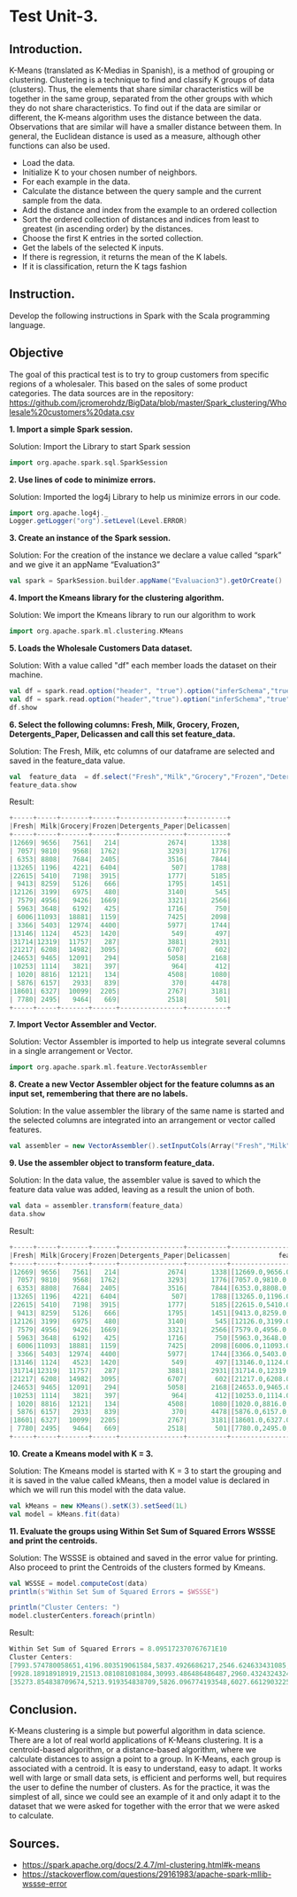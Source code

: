 # Test Unit-3.

## Introduction.
K-Means (translated as K-Medias in Spanish), is a method of grouping or clustering.
Clustering is a technique to find and classify K groups of data (clusters). Thus, the elements that share similar characteristics will be together in the same group, separated from the other groups with which they do not share characteristics.
To find out if the data are similar or different, the K-means algorithm uses the distance between the data. Observations that are similar will have a smaller distance between them. In general, the Euclidean distance is used as a measure, although other functions can also be used.

* Load the data.
* Initialize K to your chosen number of neighbors.
* For each example in the data.
* Calculate the distance between the query sample and the current sample from the data.
* Add the distance and index from the example to an ordered collection
* Sort the ordered collection of distances and indices from least to greatest (in ascending order) by the distances.
* Choose the first K entries in the sorted collection.
* Get the labels of the selected K inputs.
* If there is regression, it returns the mean of the K labels.
* If it is classification, return the K tags fashion

## Instruction.
Develop the following instructions in Spark with the Scala programming language.

## Objective
The goal of this practical test is to try to group customers from specific regions of a wholesaler. This based on the sales of some product categories.
The data sources are in the repository: https://github.com/jcromerohdz/BigData/blob/master/Spark_clustering/Wholesale%20customers%20data.csv

**1. Import a simple Spark session.**

Solution: Import the Library to start Spark session

```scala        
import org.apache.spark.sql.SparkSession
```

**2. Use lines of code to minimize errors.**

Solution: Imported the log4j Library to help us minimize errors in our code.

```scala        
import org.apache.log4j._
Logger.getLogger("org").setLevel(Level.ERROR)
```
**3. Create an instance of the Spark session.**

Solution: For the creation of the instance we declare a value called “spark” and we give it an appName “Evaluation3”

```scala        
val spark = SparkSession.builder.appName("Evaluacion3").getOrCreate()
```

**4. Import the Kmeans library for the clustering algorithm.**

Solution: We import the Kmeans library to run our algorithm to work

```scala
import org.apache.spark.ml.clustering.KMeans
```
**5. Loads the Wholesale Customers Data dataset.**

Solution: With a value called "df" each member loads the dataset on their machine.

```scala        
val df = spark.read.option("header", "true").option("inferSchema","true")csv("/home/gussy/git_workspace/Big-Data2020/Unidad3/Evaluacion/Wholesale customers data.csv")
val df = spark.read.option("header","true").option("inferSchema","true")csv("C:/Data2020/Big-Data2020/Unidad3/Evaluacion/Wholesale customers data.csv")
df.show
```
**6. Select the following columns: Fresh, Milk, Grocery, Frozen, Detergents_Paper,
     Delicassen and call this set feature_data.**
     
Solution: The Fresh, Milk, etc columns of our dataframe are selected and saved in the feature_data value.

```scala        
val  feature_data  = df.select("Fresh","Milk","Grocery","Frozen","Detergents_Paper","Delicassen")
feature_data.show
```
Result:
```scala
+-----+-----+-------+------+----------------+----------+
|Fresh| Milk|Grocery|Frozen|Detergents_Paper|Delicassen|
+-----+-----+-------+------+----------------+----------+
|12669| 9656|   7561|   214|            2674|      1338|
| 7057| 9810|   9568|  1762|            3293|      1776|
| 6353| 8808|   7684|  2405|            3516|      7844|
|13265| 1196|   4221|  6404|             507|      1788|
|22615| 5410|   7198|  3915|            1777|      5185|
| 9413| 8259|   5126|   666|            1795|      1451|
|12126| 3199|   6975|   480|            3140|       545|
| 7579| 4956|   9426|  1669|            3321|      2566|
| 5963| 3648|   6192|   425|            1716|       750|
| 6006|11093|  18881|  1159|            7425|      2098|
| 3366| 5403|  12974|  4400|            5977|      1744|
|13146| 1124|   4523|  1420|             549|       497|
|31714|12319|  11757|   287|            3881|      2931|
|21217| 6208|  14982|  3095|            6707|       602|
|24653| 9465|  12091|   294|            5058|      2168|
|10253| 1114|   3821|   397|             964|       412|
| 1020| 8816|  12121|   134|            4508|      1080|
| 5876| 6157|   2933|   839|             370|      4478|
|18601| 6327|  10099|  2205|            2767|      3181|
| 7780| 2495|   9464|   669|            2518|       501|
+-----+-----+-------+------+----------------+----------+
```
**7. Import Vector Assembler and Vector.**

Solution: Vector Assembler is imported to help us integrate several columns in a single arrangement or Vector.

```scala        
import org.apache.spark.ml.feature.VectorAssembler
```
**8. Create a new Vector Assembler object for the feature columns as an input set, remembering that there are no labels.**

Solution: In the value assembler the library of the same name is started and the selected columns are integrated into an arrangement or vector called features.

```scala        
val assembler = new VectorAssembler().setInputCols(Array("Fresh","Milk","Grocery","Frozen","Detergents_Paper","Delicassen")).setOutputCol("features")
```
**9. Use the assembler object to transform feature_data.**

Solution: In the data value, the assembler value is saved to which the feature data value was added, leaving as a result the union of both.

```scala        
val data = assembler.transform(feature_data)
data.show
```
Result:
```scala
+-----+-----+-------+------+----------------+----------+--------------------+
|Fresh| Milk|Grocery|Frozen|Detergents_Paper|Delicassen|            features|
+-----+-----+-------+------+----------------+----------+--------------------+
|12669| 9656|   7561|   214|            2674|      1338|[12669.0,9656.0,7...|
| 7057| 9810|   9568|  1762|            3293|      1776|[7057.0,9810.0,95...|
| 6353| 8808|   7684|  2405|            3516|      7844|[6353.0,8808.0,76...|
|13265| 1196|   4221|  6404|             507|      1788|[13265.0,1196.0,4...|
|22615| 5410|   7198|  3915|            1777|      5185|[22615.0,5410.0,7...|
| 9413| 8259|   5126|   666|            1795|      1451|[9413.0,8259.0,51...|
|12126| 3199|   6975|   480|            3140|       545|[12126.0,3199.0,6...|
| 7579| 4956|   9426|  1669|            3321|      2566|[7579.0,4956.0,94...|
| 5963| 3648|   6192|   425|            1716|       750|[5963.0,3648.0,61...|
| 6006|11093|  18881|  1159|            7425|      2098|[6006.0,11093.0,1...|
| 3366| 5403|  12974|  4400|            5977|      1744|[3366.0,5403.0,12...|
|13146| 1124|   4523|  1420|             549|       497|[13146.0,1124.0,4...|
|31714|12319|  11757|   287|            3881|      2931|[31714.0,12319.0,...|
|21217| 6208|  14982|  3095|            6707|       602|[21217.0,6208.0,1...|
|24653| 9465|  12091|   294|            5058|      2168|[24653.0,9465.0,1...|
|10253| 1114|   3821|   397|             964|       412|[10253.0,1114.0,3...|
| 1020| 8816|  12121|   134|            4508|      1080|[1020.0,8816.0,12...|
| 5876| 6157|   2933|   839|             370|      4478|[5876.0,6157.0,29...|
|18601| 6327|  10099|  2205|            2767|      3181|[18601.0,6327.0,1...|
| 7780| 2495|   9464|   669|            2518|       501|[7780.0,2495.0,94...|
+-----+-----+-------+------+----------------+----------+--------------------+
```

**10. Create a Kmeans model with K = 3.**

Solution: The Kmeans model is started with K = 3 to start the grouping and it is saved in the value called kMeans, then a model value is declared in which we will run this model with the data value.

```scala        
val kMeans = new KMeans().setK(3).setSeed(1L)
val model = kMeans.fit(data)
```
**11. Evaluate the groups using Within Set Sum of Squared Errors WSSSE and print the centroids.**

Solution: The WSSSE is obtained and saved in the error value for printing.
Also proceed to print the Centroids of the clusters formed by Kmeans. 

```scala
val WSSSE = model.computeCost(data)
println(s"Within Set Sum of Squared Errors = $WSSSE")

println("Cluster Centers: ")
model.clusterCenters.foreach(println)
```
Result:
```scala
Within Set Sum of Squared Errors = 8.095172370767671E10                         
Cluster Centers: 
[7993.574780058651,4196.803519061584,5837.4926686217,2546.624633431085,2016.2873900293255,1151.4193548387098]
[9928.18918918919,21513.081081081084,30993.486486486487,2960.4324324324325,13996.594594594595,3772.3243243243246]
[35273.854838709674,5213.919354838709,5826.096774193548,6027.6612903225805,1006.9193548387096,2237.6290322580644]
```

## Conclusion.
K-Means clustering is a simple but powerful algorithm in data science. There are a lot of real world applications of K-Means clustering. It is a centroid-based algorithm, or a distance-based algorithm, where we calculate distances to assign a point to a group. In K-Means, each group is associated with a centroid.
It is easy to understand, easy to adapt. It works well with large or small data sets, is efficient and performs well, but requires the user to define the number of clusters.
As for the practice, it was the simplest of all, since we could see an example of it and only adapt it to the dataset that we were asked for together with the error that we were asked to calculate.
## Sources.
* https://spark.apache.org/docs/2.4.7/ml-clustering.html#k-means
* https://stackoverflow.com/questions/29161983/apache-spark-mllib-wssse-error 
